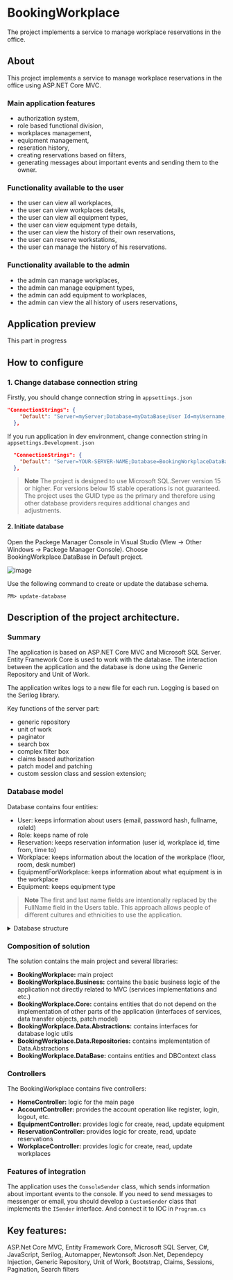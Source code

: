 # BookingWorkplace
The project implements a service to manage workplace reservations in the office.

## About
This project implements a service to manage workplace reservations in the office using ASP.NET Core MVC.

### Main application features
- authorization system,
- role based functional division,
- workplaces management,
- equipment management,
- reseration history,
- creating reservations based on filters,
- generating messages about important events and sending them to the owner.

### Functionality available to the user
- the user can view all workplaces,
- the user can view workplaces details,
- the user can view all equipment types,
- the user can view equipment type details,
- the user can view the history of their own reservations,
- the user can reserve workstations,
- the user can manage the history of his reservations.

### Functionality available to the admin
- the admin can manage workplaces,
- the admin can manage equipment types,
- the admin can add equipment to workplaces,
- the admin can view the all history of users reservations,

## Application preview
This part in progress

## How to configure
### 1. Change database connection string
Firstly, you should change connection string in `appsettings.json`

```json
"ConnectionStrings": {
    "Default": "Server=myServer;Database=myDataBase;User Id=myUsername;Password=myPassword;TrustServerCertificate=True"
  },
```

If you run application in dev environment, change connection string in `appsettings.Development.json`

```json
  "ConnectionStrings": {
    "Default": "Server=YOUR-SERVER-NAME;Database=BookingWorkplaceDataBase;Trusted_Connection=True;TrustServerCertificate=True"
  },
```

>**Note**
> The project is designed to use Microsoft SQL.Server version 15 or higher. For versions below 15 stable operations is not guaranteed. The project uses the GUID type as the primary and therefore using other database providers requires additional changes and adjustments.

#### 2. Initiate database
Open the Packege Manager Console in Visual Studio (VIew -> Other Windows -> Packege Manager Console). Choose BookingWorkplace.DataBase in Default project.

![image](https://drive.google.com/uc?export=view&id=1sYz8qHzqTZXRbouNwXHwMAI0U-mhsi4O)

Use the following command to create or update the database schema. 

```console
PM> update-database
```

## Description of the project architecture.
### Summary
The application is based on ASP.NET Core MVC and Microsoft SQL Server. Entity Framework Core is used to work with the database. The interaction between the application and the database is done using the Generic Repository and Unit of Work.

The application writes logs to a new file for each run. Logging is based on the Serilog library.

Key functions of the server part:
- generic repository
- unit of work
- paginator
- search box
- complex filter box
- claims based authorization
- patch model and patching
- custom session class and session extension;

### Database model
Database contains four entities: 

- User: keeps information about users (email, password hash, fullname, roleId)
- Role: keeps name of role
- Reservation: keeps reservation information (user id, workplace id, time from, time to)
- Workplace: keeps information about the location of the workplace (floor, room, desk number)
- EquipmentForWorkplace: keeps information about what equipment is in the workplace
- Equipment: keeps equipment type

>**Note**
> The first and last name fields are intentionally replaced by the FullName field in the Users table. This approach allows people of different cultures and ethnicities to use the application.

<details>
  <summary>Database structure</summary>

  ![image](https://drive.google.com/uc?export=view&id=1H8B4cQLLhPd8NLioWxYU_u9y-JjZ1Nyb)
</details>

### Composition of solution
The solution contains the main project and several libraries:

- **BookingWorkplace:** main project
- **BookingWorkplace.Business:** contains the basic business logic of the application not directly related to MVC (services implementations and etc.)
- **BookingWorkplace.Core:** contains entities that do not depend on the implementation of other parts of the application (interfaces of services, data transfer objects, patch model)
- **BookingWorkplace.Data.Abstractions:** contains interfaces for database logic utils
- **BookingWorkplace.Data.Repositories:** contains implementation of Data.Abstractions
- **BookingWorkplace.DataBase:** contains entities and DBContext class

### Controllers
The BookingWorkplace contains five controllers:
- **HomeController:** logic for the main page 
- **AccountController:** provides the account operation like register, login, logout, etc.  
- **EquipmentController:** provides logic for create, read, update equipment
- **ReservationController:** provides logic for create, read, update reservations
- **WorkplaceController:** provides logic for create, read, update workplaces

### Features of integration
The application uses the `ConsoleSender` class, which sends information about important events to the console. If you need to send messages to messenger or email, you should develop a `CustomSender` class that implements the `ISender` interface. And connect it to IOC in `Program.cs`

## Key features:
ASP.Net Core MVC, Entity Framework Core, Microsoft SQL Server, C#, JavaScript, Serilog, Automapper, Newtonsoft Json.Net, Dependepcy Injection, Generic Repository, Unit of Work, Bootstrap, Claims, Sessions, Pagination, Search filters


